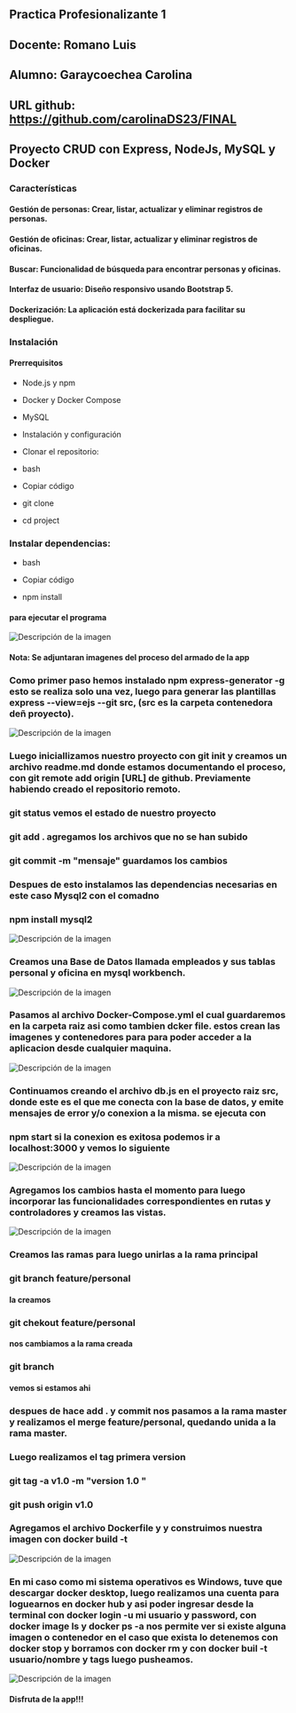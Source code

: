 ## Practica Profesionalizante 1

## Docente: Romano Luis 

## Alumno: Garaycoechea Carolina

## URL github: https://github.com/carolinaDS23/FINAL

## Proyecto CRUD con Express, NodeJs, MySQL y Docker 



### Características
#### Gestión de personas: Crear, listar, actualizar y eliminar registros de personas.
#### Gestión de oficinas: Crear, listar, actualizar y eliminar registros de oficinas.
#### Buscar: Funcionalidad de búsqueda para encontrar personas y oficinas.
#### Interfaz de usuario: Diseño responsivo usando Bootstrap 5.
#### Dockerización: La aplicación está dockerizada para facilitar su despliegue.

   
### Instalación
#### Prerrequisitos
- Node.js y npm
* Docker y Docker Compose
+ MySQL
- Instalación y configuración
* Clonar el repositorio:

- bash
* Copiar código
+ git clone <URL del repositorio>
- cd project

### Instalar dependencias:

- bash
* Copiar código
+ npm install

#### para ejecutar el programa
![Descripción de la imagen](/src/imgreadme/15.jpg)

#### Nota: Se adjuntaran imagenes del proceso del armado de la app

### Como primer paso hemos instalado npm express-generator -g esto se realiza solo una vez, luego  para generar las plantillas express --view=ejs --git src, (src es la carpeta contenedora deñ proyecto). 

![Descripción de la imagen](/src/imgreadme/1.jpg)

### Luego iniciallizamos nuestro proyecto con git init y creamos un archivo readme.md donde estamos documentando el proceso, con git remote add origin [URL] de github. Previamente habiendo creado el repositorio remoto. 

### git status vemos el estado de nuestro proyecto 
 
### git add . agregamos los archivos que no se han subido 

### git commit -m "mensaje" guardamos los cambios 

### Despues de esto instalamos las dependencias necesarias en este caso Mysql2 con el comadno 
 ### npm install mysql2

![Descripción de la imagen](/src/imgreadme/2.jpg)

### Creamos una Base de Datos llamada empleados y sus tablas personal y oficina en mysql workbench.

![Descripción de la imagen](/src/imgreadme/4.jpg)

### Pasamos al archivo Docker-Compose.yml el cual guardaremos en la carpeta raiz asi como tambien dcker file.  estos crean las imagenes y contenedores para para poder acceder a la aplicacion desde cualquier maquina. 


![Descripción de la imagen](/src/imgreadme/3.jpg)

### Continuamos creando el archivo db.js en el proyecto raiz src, donde este es el que me conecta con la base de datos, y emite mensajes de error y/o conexion a la misma. se ejecuta con 
### npm start si la conexion es exitosa podemos ir a localhost:3000 y vemos lo siguiente 

![Descripción de la imagen](/src/imgreadme/5.jpg)

### Agregamos los cambios hasta el momento para luego incorporar las funcionalidades correspondientes en rutas y controladores y creamos las vistas. 

![Descripción de la imagen](/src/imgreadme/7.jpg)

### Creamos las ramas para luego unirlas a la rama principal 

### git branch feature/personal
#### la creamos 
### git chekout feature/personal
#### nos cambiamos a la rama creada 
### git branch 
#### vemos si estamos ahi 

### despues de hace add . y commit nos pasamos a la rama master y realizamos el merge feature/personal, quedando unida a la rama master. 

### Luego realizamos el tag primera version

### git tag -a v1.0 -m "version 1.0 "

### git push origin v1.0 

### Agregamos el archivo Dockerfile y y construimos nuestra imagen con docker build -t 


![Descripción de la imagen](/src/imgreadme/12.jpg)

### En mi caso como mi sistema operativos es Windows, tuve que descargar docker desktop, luego realizamos una cuenta para loguearnos en docker hub y asi poder ingresar desde la terminal con docker login -u mi usuario y password, con docker image ls y docker ps -a nos permite ver si existe alguna imagen o contenedor en el caso que exista lo detenemos con docker stop y borramos con docker rm y con docker buil -t usuario/nombre y tags luego pusheamos. 

![Descripción de la imagen](/src/imgreadme/14.jpg)


#### Disfruta de la app!!! 


